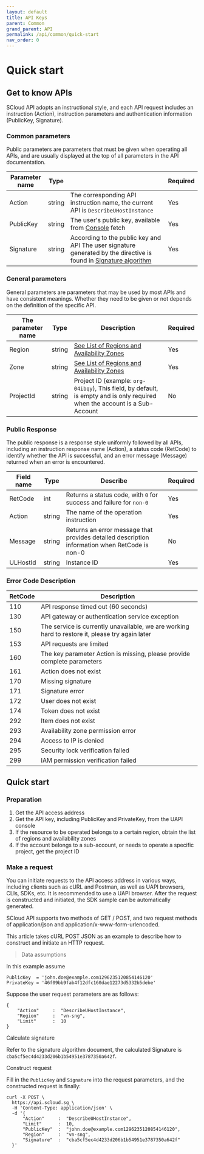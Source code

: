 ```yaml
---
layout: default
title: API Keys
parent: Common
grand_parent: API
permalink: /api/common/quick-start
nav_order: 0
---
```

# Quick start
## Get to know APIs
SCloud API adopts an instructional style, and each API request includes an instruction (Action), instruction parameters and authentication information (PublicKey, Signature).

### Common parameters
Public parameters are parameters that must be given when operating all APIs, and are usually displayed at the top of all parameters in the API documentation.

| Parameter name | Type |  | Required |
| --- | --- | --- | --- |
| Action | string | The corresponding API instruction name, the current API is `DescribeUHostInstance` | Yes |
| PublicKey | string | The user's public key, available from [Console](https://console.scloud.sg/uaccount/api_manage) fetch | Yes |
| Signature | string | According to the public key and API The user signature generated by the directive is found in [Signature algorithm](https://docs.scloud.sg/api/common/signature-algorithm) | Yes |

### General parameters
General parameters are parameters that may be used by most APIs and have consistent meanings. Whether they need to be given or not depends on the definition of the specific API.

| The parameter name | Type | Description | Required |
| --- | --- | --- | --- |
| Region | string | [See List of Regions and Availability Zones](https://docs.scloud.sg/api/common/region-and-zone) | Yes |
| Zone | string | [See List of Regions and Availability Zones](https://docs.scloud.sg/api/common/region-and-zone) | Yes |
| ProjectId | string | Project ID (example: `org-04ibqy`), This field, by default, is empty and is only required when the account is a Sub-Account | No |

### Public Response
The public response is a response style uniformly followed by all APIs, including an instruction response name (Action), a status code (RetCode) to identify whether the API is successful, and an error message (Message) returned when an error is encountered.

| Field name | Type | Describe | Required |
| --- | --- | --- | --- |
| RetCode | int | Returns a status code, with `0` for success and failure for `non-0` | Yes |
| Action | string | The name of the operation instruction | Yes |
| Message | string | Returns an error message that provides detailed description information when RetCode is non-0 | No |
| ULHostId | string | Instance ID | Yes |

### Error Code Description

| RetCode | Description | 
| -- | -- |
| 110 | API response timed out (60 seconds) | 
| 130 | API gateway or authentication service exception |
| 150 | The service is currently unavailable, we are working hard to restore it, please try again later |
| 153 | API requests are limited |
| 160 | The key parameter Action is missing, please provide complete parameters |
| 161 | Action does not exist |
| 170 | Missing signature |
| 171 | Signature error |
| 172 | User does not exist |
| 174 | Token does not exist |
| 292 | Item does not exist |
| 293 | Availability zone permission error |
| 294 | Access to IP is denied |
| 295 | Security lock verification failed |
| 299 | IAM permission verification failed |

## Quick start
### Preparation
1. Get the API access address
2. Get the API key, including PublicKey and PrivateKey, from the UAPI console
3. If the resource to be operated belongs to a certain region, obtain the list of regions and availability zones
4. If the account belongs to a sub-account, or needs to operate a specific project, get the project ID

### Make a request
You can initiate requests to the API access address in various ways, including clients such as cURL and Postman, as well as UAPI browsers, CLIs, SDKs, etc. It is recommended to use a UAPI browser. After the request is constructed and initiated, the SDK sample can be automatically generated.

SCloud API supports two methods of GET / POST, and two request methods of application/json and application/x-www-form-urlencoded.

This article takes cURL POST JSON as an example to describe how to construct and initiate an HTTP request.

> Data assumptions

In this example assume
```
PublicKey  = 'john.doe@example.com1296235120854146120'
PrivateKey = '46f09bb9fab4f12dfc160dae12273d5332b5debe'
```

Suppose the user request parameters are as follows:

```
{
    "Action"     :  "DescribeUHostInstance",
    "Region"     :  "vn-sng",
    "Limit"      :  10
}
```
Calculate signature

Refer to the signature algorithm document, the calculated Signature is `cba5cf5ec4d4233d206b1b54951e3787350a642f`.

Construct request

Fill in the `PublicKey` and `Signature` into the request parameters, and the constructed request is finally:

```
curl -X POST \
  https://api.scloud.sg \
  -H 'Content-Type: application/json' \
  -d '{
      "Action"     :  "DescribeUHostInstance",
      "Limit"      :  10,
      "PublicKey"  :  "john.doe@example.com1296235120854146120",
      "Region"     :  "vn-sng",
      "Signature"  :  "cba5cf5ec4d4233d206b1b54951e3787350a642f"
  }'
```